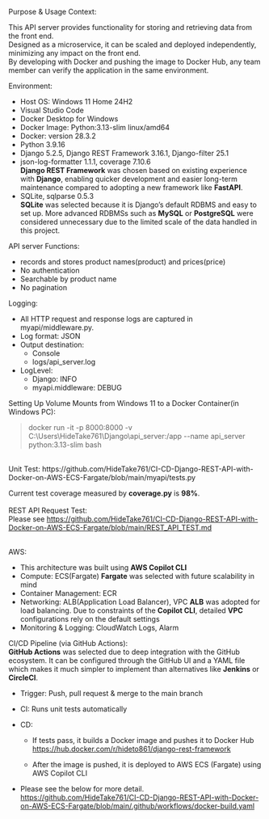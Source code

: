 Purpose & Usage Context:  

This API server provides functionality for storing and retrieving data from the front end.  
Designed as a microservice, it can be scaled and deployed independently, minimizing any impact on the front end.  
By developing with Docker and pushing the image to Docker Hub, any team member can verify the application in the same environment.

Environment:
- Host OS: Windows 11 Home 24H2  
- Visual Studio Code  
- Docker Desktop for Windows  
- Docker Image: Python:3.13-slim linux/amd64  
- Docker: version 28.3.2  
- Python 3.9.16  
- Django 5.2.5, Django REST Framework 3.16.1, Django-filter 25.1  
- json-log-formatter 1.1.1, coverage 7.10.6  
**Django REST Framework** was chosen based on existing experience with **Django**, enabling quicker development and easier long-term maintenance compared to adopting a new framework like **FastAPI**.
- SQLite, sqlparse 0.5.3  
**SQLite** was selected because it is Django’s default RDBMS and easy to set up. More advanced RDBMSs such as **MySQL** or **PostgreSQL** were considered unnecessary due to the limited scale of the data handled in this project.

API server Functions:
- records and stores product names(product) and prices(price)
- No authentication
- Searchable by product name
- No pagination

Logging:
- All HTTP request and response logs are captured in myapi/middleware.py.
- Log format: JSON
- Output destination:
  - Console
  - logs/api_server.log
- LogLevel:
  - Django: INFO
  - myapi.middleware: DEBUG

Setting Up Volume Mounts from Windows 11 to a Docker Container(in Windows PC):

>docker run -it -p 8000:8000 -v C:\Users\HideTake761\Django\api_server:/app --name api_server python:3.13-slim bash
<br>
Unit Test: 
https://github.com/HideTake761/CI-CD-Django-REST-API-with-Docker-on-AWS-ECS-Fargate/blob/main/myapi/tests.py
  
Current test coverage measured by **coverage.py** is **98%**.
<br>
<br>
REST API Request Test:<br>
Please see https://github.com/HideTake761/CI-CD-Django-REST-API-with-Docker-on-AWS-ECS-Fargate/blob/main/REST_API_TEST.md
<br>
<br>
  
AWS:  
- This architecture was built using **AWS Copilot CLI**
- Compute: ECS(Fargate)
**Fargate** was selected with future scalability in mind
- Container Management: ECR
- Networking: ALB(Application Load Balancer), VPC
**ALB** was adopted for load balancing. Due to constraints of the **Copilot CLI**, detailed **VPC** configurations rely on the default settings
- Monitoring & Logging: CloudWatch Logs, Alarm  

CI/CD Pipeline (via GitHub Actions):  
**GitHub Actions** was selected due to deep integration with the GitHub ecosystem. It can be configured through the GitHub UI and a YAML file which makes it much simpler to implement than alternatives like **Jenkins** or **CircleCI**.
- Trigger: Push, pull request & merge to the main branch
- CI: Runs unit tests automatically
- CD:  
  - If tests pass, it builds a Docker image and pushes it to Docker Hub  
    https://hub.docker.com/r/hideto861/django-rest-framework  

  - After the image is pushed, it is deployed to AWS ECS (Fargate) using AWS Copilot CLI  

- Please see the below for more detail.<br>
https://github.com/HideTake761/CI-CD-Django-REST-API-with-Docker-on-AWS-ECS-Fargate/blob/main/.github/workflows/docker-build.yaml 


